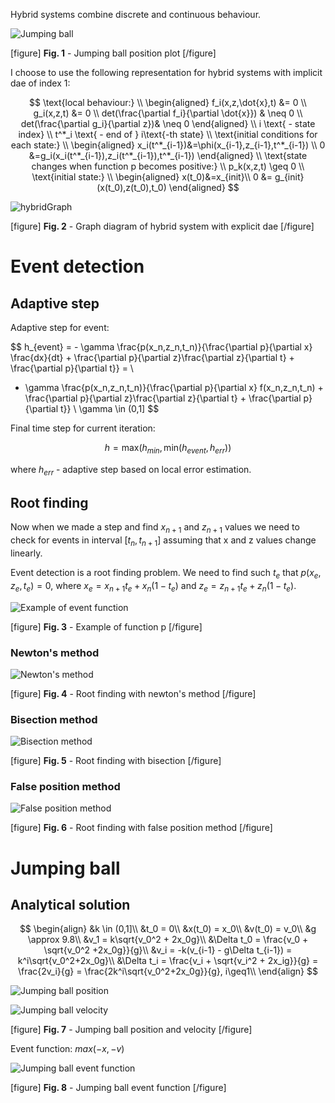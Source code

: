 Hybrid systems combine discrete and continuous behaviour. 

![Jumping ball](https://drive.google.com/uc?id=1ETGtiuYoQsYSqXzSEIl4FnmSJCcIdVG5 "Jumping ball")

[figure]
**Fig. 1** - Jumping ball position plot
[/figure]

I choose to use the following representation for hybrid systems with implicit dae of index 1:

$$
\text{local behaviour:} \\
\begin{aligned}
f_i(x,z,\dot{x},t) &= 0 \\
g_i(x,z,t) &= 0 \\
det(\frac{\partial f_i}{\partial \dot{x}}) & \neq 0 \\
det(\frac{\partial g_i}{\partial z})& \neq 0
\end{aligned} \\
i \text{ - state index} \\
t^*_i \text{ - end of } i\text{-th state} \\
\text{initial conditions for each state:} \\
\begin{aligned}
x_i(t^*_{i-1})&=\phi(x_{i-1},z_{i-1},t^*_{i-1}) \\
0 &=g_i(x_i(t^*_{i-1}),z_i(t^*_{i-1}),t^*_{i-1})
\end{aligned} \\
\text{state changes when function p becomes positive:} \\
p_k(x,z,t) \geq 0 \\
\text{initial state:} \\
\begin{aligned}
x(t_0)&=x_{init}\\
0 &= g_{init}(x(t_0),z(t_0),t_0)
\end{aligned}
$$

![hybridGraph](https://drive.google.com/uc?id=1K1ZWsiMyO6JJU_G935Vbk-D8_OmY2cPU "hybridGraph")

[figure]
**Fig. 2** - Graph diagram of hybrid system with explicit dae
[/figure]

# Event detection

## Adaptive step

Adaptive step for event: 

$$
h_{event} = - \gamma \frac{p(x_n,z_n,t_n)}{\frac{\partial p}{\partial x} \frac{dx}{dt} + \frac{\partial p}{\partial z}\frac{\partial z}{\partial t}  +  \frac{\partial p}{\partial t}} = \\ 
- \gamma \frac{p(x_n,z_n,t_n)}{\frac{\partial p}{\partial x} f(x_n,z_n,t_n) + \frac{\partial p}{\partial z}\frac{\partial z}{\partial t} + \frac{\partial p}{\partial t}} \\
\gamma \in (0,1]
$$

Final time step for current iteration:

$$
h = \text{max}(h_{min},\text{min}(h_{event},h_{err}))
$$

where $h_{err}$ - adaptive step based on local error estimation.

## Root finding

Now when we made a step and find $x_{n+1}$ and $z_{n+1}$ values we need to check for events in interval $[t_n,t_{n+1}]$ assuming that x and z values change linearly.

Event detection is a root finding problem. We need to find such $t_e$ that $p(x_e,z_e,t_e) = 0$, where $x_e = x_{n+1} t_e + x_n (1 - t_e)$ and $z_e = z_{n+1} t_e + z_n (1 - t_e)$.

![Example of event function](https://drive.google.com/uc?id=1UffgmwQ2dzEXGX71WBA4dcaVngPqoiNi "Event function")

[figure]
**Fig. 3** - Example of function p
[/figure]

### Newton's method

![Newton's method](https://drive.google.com/uc?id=1yDTGMO6MMe3PbnJ5lgV0g717wMERqE3n "Newton's method")

[figure]
**Fig. 4** - Root finding with newton's method
[/figure]

### Bisection method

![Bisection method](https://drive.google.com/uc?id=1G9L-dL1SZK3YGa0qJKqJytrb_bJBHg0f "Bisection method")

[figure]
**Fig. 5** - Root finding with bisection
[/figure]

### False position method

![False position method](https://drive.google.com/uc?id=1y3KmtJ6C_9TfTcxtPsLeIHWQsRbtR1JO "False position method")

[figure]
**Fig. 6** - Root finding with false position method
[/figure]

# Jumping ball

## Analytical solution

$$
\begin{align}
&k \in (0,1]\\
&t_0 = 0\\
&x(t_0) = x_0\\
&v(t_0) = v_0\\
&g \approx 9.8\\
&v_1 = k\sqrt{v_0^2 + 2x_0g}\\
&\Delta t_0 = \frac{v_0 + \sqrt{v_0^2 +2x_0g}}{g}\\
&v_i = -k(v_{i-1} - g\Delta t_{i-1}) = k^i\sqrt{v_0^2+2x_0g}\\
&\Delta t_i = \frac{v_i + \sqrt{v_i^2 + 2x_ig}}{g} = \frac{2v_i}{g} = \frac{2k^i\sqrt{v_0^2+2x_0g}}{g}, i\geq1\\
\end{align}
$$

![Jumping ball position](https://drive.google.com/uc?id=1ETGtiuYoQsYSqXzSEIl4FnmSJCcIdVG5 "Jumping ball position")

![Jumping ball velocity](https://drive.google.com/uc?id=1cU5HVLv1HJGvYTvDemgJfIviuNzH7hkn "Jumping ball velocity")

[figure]
**Fig. 7** - Jumping ball position and velocity
[/figure]

Event function: $max(-x,-v)$

![Jumping ball event function](https://drive.google.com/uc?id=1QVKMzVYXG-kVuq16fKjDUFFd-GuM4I0w "Jumping ball event function")

[figure]
**Fig. 8** - Jumping ball event function
[/figure]
